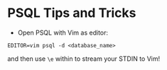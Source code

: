 # PSQL Tips and Tricks

* Open PSQL with Vim as editor:

`EDITOR=vim psql -d <database_name>`

and then use `\e` within to stream your STDIN to Vim!
